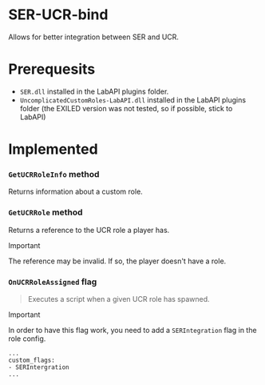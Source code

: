# SER-UCR-bind
Allows for better integration between SER and UCR.

# Prerequesits
- `SER.dll` installed in the LabAPI plugins folder.
- `UncomplicatedCustomRoles-LabAPI.dll` installed in the LabAPI plugins folder (the EXILED version was not tested, so if possible, stick to LabAPI)

# Implemented
### `GetUCRRoleInfo` method
Returns information about a custom role.
### `GetUCRRole` method
Returns a reference to the UCR role a player has. 
> [!IMPORTANT]
> The reference may be invalid. If so, the player doesn't have a role.

### `OnUCRRoleAssigned` flag
> Executes a script when a given UCR role has spawned.

> [!IMPORTANT]
> In order to have this flag work, you need to add a `SERIntegration` flag in the role config.
> ```
> ...
> custom_flags: 
> - SERIntergration
> ...
> ```

